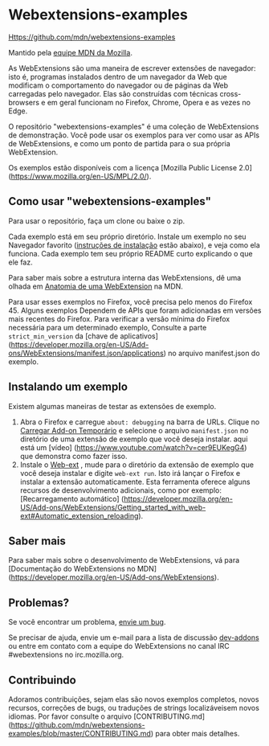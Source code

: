 # Webextensions-examples

[Https://github.com/mdn/webextensions-examples](https://github.com/mdn/webextensions-examples)

Mantido pela [equipe MDN da Mozilla](https://wiki.mozilla.org/MDN).

As WebExtensions são uma maneira de escrever extensões de navegador: isto é, programas
instalados dentro de um navegador da Web que modificam o comportamento do navegador ou
de páginas da Web carregadas pelo navegador. Elas são construídas com técnicas cross-browsers e em geral funcionam no Firefox, Chrome, Opera e as vezes no Edge.

O repositório "webextensions-examples" é uma coleção de
WebExtensions de demonstração. Você pode usar os exemplos para ver como usar as APIs de
WebExtensions, e como um ponto de partida para o sua própria WebExtension.

Os exemplos estão disponíveis com a licença
[Mozilla Public License 2.0] (https://www.mozilla.org/en-US/MPL/2.0/).

## Como usar "webextensions-examples"

Para usar o repositório, faça um clone ou baixe o zip.

Cada exemplo está em seu próprio diretório. Instale um exemplo no seu
Navegador favorito ([instruções de instalação](#installation-an-example) estão abaixo),
e veja como ela funciona. Cada exemplo tem seu próprio README curto explicando o que
ele faz.

Para saber mais sobre a estrutura interna das WebExtensions, dê uma olhada em
[Anatomia de uma WebExtension](https://developer.mozilla.org/en-US/Add-ons/WebExtensions/Anatomy_of_a_WebExtension)
na MDN.

Para usar esses exemplos no Firefox, você precisa pelo menos do Firefox 45. Alguns exemplos
Dependem de APIs que foram adicionadas em versões mais recentes do Firefox.
Para verificar a versão mínima do Firefox necessária para um determinado exemplo,
Consulte a parte `strict_min_version` da [chave de aplicativos] (https://developer.mozilla.org/en-US/Add-ons/WebExtensions/manifest.json/applications)
no arquivo manifest.json do exemplo.

## Instalando um exemplo

Existem algumas maneiras de testar as extensões de exemplo.

1. Abra o Firefox e carregue `about: debugging` na barra de URLs. Clique no
   [Carregar Add-on Temporário](https://developer.mozilla.org/en-US/Add-ons/WebExtensions/Temporary_Installation_in_Firefox)
   e selecione o arquivo `manifest.json` no
   diretório de uma extensão de exemplo que você deseja instalar.
   aqui está um [vídeo] (https://www.youtube.com/watch?v=cer9EUKegG4)
   que demonstra como fazer isso.
2. Instale o
   [Web-ext](https://developer.mozilla.org/en-US/Add-ons/WebExtensions/Getting_started_with_web-ext)
   , mude para o diretório da extensão de exemplo
   que você deseja instalar e digite `web-ext run`. Isto irá lançar o Firefox e
   instalar a extensão automaticamente. Esta ferramenta oferece alguns
   recursos de desenvolvimento adicionais, como por exemplo: 
   [Recarregamento automático] (https://developer.mozilla.org/en-US/Add-ons/WebExtensions/Getting_started_with_web-ext#Automatic_extension_reloading).

## Saber mais

Para saber mais sobre o desenvolvimento de WebExtensions, vá para
[Documentação do WebExtensions no MDN] (https://developer.mozilla.org/en-US/Add-ons/WebExtensions).

## Problemas?

Se você encontrar um problema, [envie um bug](https://github.com/mdn/webextensions-examples/issues/new).

Se precisar de ajuda, envie um e-mail para a lista de discussão [dev-addons](https://mail.mozilla.org/listinfo/dev-addons) ou entre em contato com a equipe do WebExtensions no canal IRC #webextensions no irc.mozilla.org.

## Contribuindo

Adoramos contribuições, sejam elas são novos exemplos completos, novos recursos,
correções de bugs, ou traduções de strings localizáveis ​​em novos idiomas. Por favor
consulte o arquivo [CONTRIBUTING.md] (https://github.com/mdn/webextensions-examples/blob/master/CONTRIBUTING.md) para obter mais detalhes.